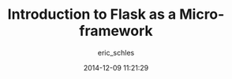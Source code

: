 ---
layout: post
title: Introduction to Flask as a Micro-framework
date: 2014-12-09 11:21:29
author: eric_schles
categories: ['Flask', 'How Tos', 'Python', Tutorial]
---
